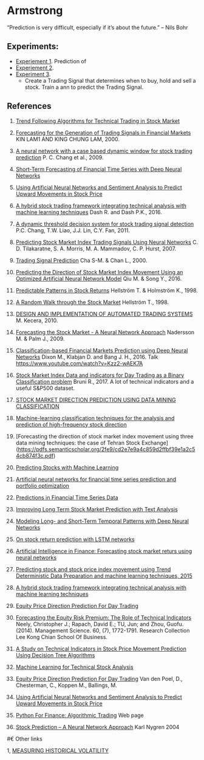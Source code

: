 # Armstrong

“Prediction is very difficult, especially if it’s about the future.”
– Nils Bohr

## Experiments:
* [Experiement 1](experiments/experiment_1.md). Prediction of  
* [Experiement 2](experiments/experiment_2.md). 
* [Experiment 3](experiments/experiment3.md). 
  * Create a Trading Signal that determines when to buy, hold and sell a stock. Train a ann to predict the Trading Signal.

## References
1. [Trend Following Algorithms for Technical Trading in Stock Market](https://pdfs.semanticscholar.org/02b1/35e37e92ff8250fb6fe4ee037ee04a68d875.pdf)
1. [Forecasting for the Generation of Trading Signals in Financial Markets](http://citeseerx.ist.psu.edu/viewdoc/download?doi=10.1.1.473.6610&rep=rep1&type=pdf) KIN LAM1 AND KING CHUNG LAM, 2000.
1. [A neural network with a case based dynamic window for stock trading prediction](https://pdfs.semanticscholar.org/22d6/4988e55f8c2721132fa9712c3cad1181ad2b.pdf) P. C. Chang et al., 2009.
1. [Short-Term Forecasting of Financial Time Series with Deep Neural Networks](http://www.bdigital.unal.edu.co/54538/1/1014262698.pdf)
1. [Using Artificial Neural Networks and Sentiment Analysis to Predict Upward Movements in Stock Price](https://web.wpi.edu/Pubs/E-project/Available/E-project-042816-130221/unrestricted/MQP_-_Final_Draft.pdf)
1. [A hybrid stock trading framework integrating technical analysis with machine learning techniques](http://www.sciencedirect.com/science/article/pii/S2405918815300179) Dash R. and Dash P.K., 2016.
1. [A dynamic threshold decision system for stock trading signal detection](https://www.sciencedirect.com/science/article/pii/S1568494611000937) P.C. Chang, T.W. Liao, J.J. Lin, C.Y. Fan, 2011.
1. [Predicting Stock Market Index Trading Signals Using Neural Networks](https://pdfs.semanticscholar.org/0604/4dd324e193bbc0e2fd9ddf8edfb21bb4a932.pdf) C. D. Tilakaratne, S. A. Morris, M. A. Mammadov, C. P. Hurst, 2007. 
1. [Trading Signal Prediction](http://citeseerx.ist.psu.edu/viewdoc/download?doi=10.1.1.76.5445&rep=rep1&type=pdf)
Cha S-M. & Chan L., 2000.
1. [Predicting the Direction of Stock Market Index Movement Using an Optimized Artificial Neural Network Model](https://www.ncbi.nlm.nih.gov/pmc/articles/PMC4873195/) Qiu M. & Song Y., 2016.
1. [Predictable Patterns in Stock Returns](http://trend.technicalanalysis.org.uk/HeHo98b.pdf) Hellström T. & Holmström K., 1998.
1. [A Random Walk through the Stock Market](http://www.e-m-h.org/Hell98.pdf) Hellström T., 1998.
1. [DESIGN AND IMPLEMENTATION OF AUTOMATED TRADING SYSTEMS ](https://diplomovka.sme.sk/zdroj/3633.pdf) M. Kecera, 2010.

1. [Forecasting the Stock Market - A Neural Network Approach](http://mdh.diva-portal.org/smash/get/diva2:201587/FULLTEXT01.pdf) Nadersson M. & Palm J., 2009.
1. [Classification-based Financial Markets Prediction using Deep Neural Networks](https://arxiv.org/pdf/1603.08604.pdf) Dixon M., Klabjan D. and Bang J. H., 2016. Talk https://www.youtube.com/watch?v=Kzz2-wAEK7A

1. [Stock Market Index Data and indicators for Day Trading as a Binary Classification problem](https://www.ncbi.nlm.nih.gov/pmc/articles/PMC5219605/) Bruni R., 2017. A lot of technical indicators and a useful S&P500 dataset.

1. [STOCK MARKET DIRECTION PREDICTION USING DATA MINING CLASSIFICATION ](http://www.arpnjournals.com/jeas/research_papers/rp_2015/jeas_0215_1594.pdf)
1. [Machine-learning classification techniques for the analysis and prediction of high-frequency stock direction](https://ir.uiowa.edu/cgi/viewcontent.cgi?article=5248&context=etd)
1. [Forecasting the direction of stock market index movement using three data mining techniques: the case of Tehran Stock Exchange] (https://pdfs.semanticscholar.org/2fe9/cd2e7e9a4c859d2ffbf39e1a2c54cb874f3c.pdf)
1. [Predicting Stocks with Machine Learning](https://www.duo.uio.no/bitstream/handle/10852/51275/PredictingStocksWithMachineLearning.pdf?sequence=1&isAllowed=y)
1. [Artificial neural networks for financial time series prediction and portfolio optimization](https://www.soderbergpartners.se/globalassets/sv/om-oss/karriar/arets-finansuppsats/bjorklund-s.--uhlin-t.-artificial-neural-networks-for-financial-time-series-prediction-and-portfolio-optimization.pdf)
1. [Predictions in Financial Time Series Data](http://www.dataminingmasters.com/uploads/studentProjects/TimeSeriesData.pdf)
1. [Improving Long Term Stock Market Prediction with Text Analysis](https://ir.lib.uwo.ca/cgi/viewcontent.cgi?article=6267&context=etd)
1. [Modeling Long- and Short-Term Temporal Patterns with Deep Neural Networks](https://arxiv.org/pdf/1703.07015.pdf)
1. [On stock return prediction with LSTM networks](http://lup.lub.lu.se/luur/download?func=downloadFile&recordOId=8911069&fileOId=8911070)
1. [Artificial Intelligence in Finance: Forecasting stock market returs using neural networks](https://helda.helsinki.fi/dhanken/bitstream/handle/123456789/170154/zavadskaya.pdf?sequence=1)
1. [Predicting stock and stock price index movement using Trend Deterministic Data Preparation and machine learning techniques, 2015](https://github.com/fzn0728/HMM/blob/master/Desktop/TeamCo/machine%20learning%20prediction/paper/Predicting%20stock%20and%20stock%20price%20index%20movement%20using%20Trend%20Deterministic%20Data%20Preparation%20and%20machine%20learning%20techniques.pdf)
1. [A hybrid stock trading framework integrating technical analysis with machine learning techniques](https://mafiadoc.com/a-hybrid-stock-trading-framework-integrating-technical-analysis-with-_599ecb7a1723dd0c4031e793.html)
1. [Equity Price Direction Prediction For Day Trading](http://www.bigdata.ugent.be/Working_Paper_Equity_Price_Direction_Prediction_For_Day_Trading_Ensemble_Classification_Using_Technical_Analysis_Indicators_With_Interaction_Effects.pdf)
1. [Forecasting the Equity Risk Premium: The Role of Technical Indicators](https://ink.library.smu.edu.sg/cgi/viewcontent.cgi?article=4062&context=lkcsb_research) Neely, Christopher J.; Rapach, David E.; TU, Jun; and Zhou, Guofu. (2014). Management Science. 60, (7), 1772-1791. Research Collection Lee Kong Chian School Of Business.
1. [A Study on Technical Indicators in Stock Price Movement Prediction Using Decision Tree Algorithms](http://www.ajer.org/papers/v5(12)/Z05120207212.pdf)
1. [Machine Learning for Technical Stock Analysis](https://www.nada.kth.se/utbildning/grukth/exjobb/rapportlistor/2012/rapporter12/cedervall_fredrik_12088.pdf)
1. [Equity Price Direction Prediction For Day Trading](http://www.bigdata.ugent.be/Working_Paper_Equity_Price_Direction_Prediction_For_Day_Trading_Ensemble_Classification_Using_Technical_Analysis_Indicators_With_Interaction_Effects.pdf) Van den Poel, D., Chesterman, C., Koppen M., Ballings, M.
1. [Using Artificial Neural Networks and Sentiment Analysis to Predict Upward Movements in Stock Price](https://web.wpi.edu/Pubs/E-project/Available/E-project-042816-130221/unrestricted/MQP_-_Final_Draft.pdf)
1. [Python For Finance: Algorithmic Trading](https://www.datacamp.com/community/tutorials/finance-python-trading) Web page
1. [Stock Prediction – A Neural Network Approach](http://citeseerx.ist.psu.edu/viewdoc/download?doi=10.1.1.105.7011&rep=rep1&type=pdf) Karl Nygren 2004

#€ Other links

1, [MEASURING HISTORICAL VOLATILITY](https://dynamiproject.files.wordpress.com/2016/01/measuring_historic_volatility.pdf)
